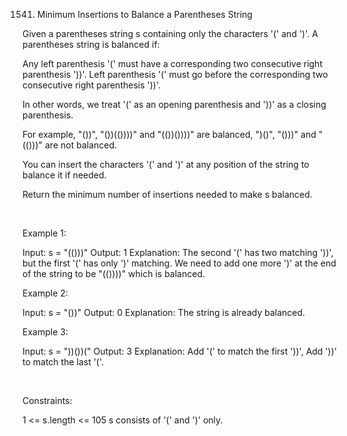 1541. Minimum Insertions to Balance a Parentheses String

Given a parentheses string s containing only the characters '(' and ')'. A parentheses string is balanced if:

Any left parenthesis '(' must have a corresponding two consecutive right parenthesis '))'.
Left parenthesis '(' must go before the corresponding two consecutive right parenthesis '))'.

In other words, we treat '(' as an opening parenthesis and '))' as a closing parenthesis.

For example, "())", "())(())))" and "(())())))" are balanced, ")()", "()))" and "(()))" are not balanced.

You can insert the characters '(' and ')' at any position of the string to balance it if needed.

Return the minimum number of insertions needed to make s balanced.

 

Example 1:

Input: s = "(()))"
Output: 1
Explanation: The second '(' has two matching '))', but the first '(' has only ')' matching. We need to add one more ')' at the end of the string to be "(())))" which is balanced.


Example 2:

Input: s = "())"
Output: 0
Explanation: The string is already balanced.


Example 3:

Input: s = "))())("
Output: 3
Explanation: Add '(' to match the first '))', Add '))' to match the last '('.


 

Constraints:

1 <= s.length <= 105
s consists of '(' and ')' only.